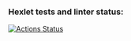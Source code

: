 ### Hexlet tests and linter status:
[![Actions Status](https://github.com/Psycho16/layout-designer-positioning-project-56/actions/workflows/hexlet-check.yml/badge.svg)](https://github.com/Psycho16/layout-designer-positioning-project-56/actions)